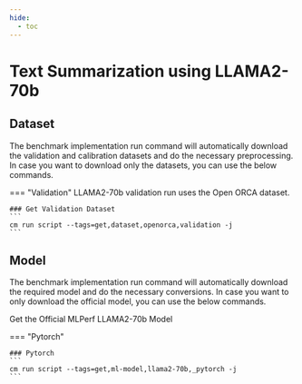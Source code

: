 ```yaml
---
hide:
  - toc
---
```


# Text Summarization using LLAMA2-70b

## Dataset

The benchmark implementation run command will automatically download the validation and calibration datasets and do the necessary preprocessing. In case you want to download only the datasets, you can use the below commands.

=== "Validation"
    LLAMA2-70b validation run uses the Open ORCA dataset.

    ### Get Validation Dataset
    ```
    cm run script --tags=get,dataset,openorca,validation -j
    ```

## Model
The benchmark implementation run command will automatically download the required model and do the necessary conversions. In case you want to only download the official model, you can use the below commands.

Get the Official MLPerf LLAMA2-70b Model

=== "Pytorch"

    ### Pytorch
    ```
    cm run script --tags=get,ml-model,llama2-70b,_pytorch -j
    ```

